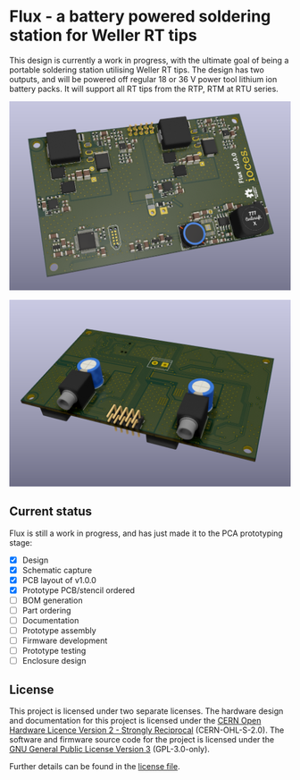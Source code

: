 # Flux - a battery powered soldering station for Weller RT tips

This design is currently a work in progress, with the ultimate goal of being a portable soldering station utilising Weller RT tips. The design has two outputs, and will be powered off regular 18 or 36 V power tool lithium ion battery packs. It will support all RT tips from the RTP, RTM at RTU series.

![Rendering of the Flux PCB from the top](documentation/main_pcb_render_top.png)

![Rendering of the Flux PCB from the bottom](documentation/main_pcb_render_bottom.png)

## Current status

Flux is still a work in progress, and has just made it to the PCA prototyping stage:

- [x] Design
- [x] Schematic capture
- [x] PCB layout of v1.0.0
- [x] Prototype PCB/stencil ordered
- [ ] BOM generation
- [ ] Part ordering
- [ ] Documentation
- [ ] Prototype assembly
- [ ] Firmware development
- [ ] Prototype testing
- [ ] Enclosure design

## License

This project is licensed under two separate licenses. The hardware design and documentation for this project is licensed under the [CERN Open Hardware Licence Version 2 - Strongly Reciprocal](https://ohwr.org/cern_ohl_s_v2.txt) (CERN-OHL-S-2.0). The software and firmware source code for the project is licensed under the [GNU General Public License Version 3](https://www.gnu.org/licenses/gpl-3.0.txt) (GPL-3.0-only).

Further details can be found in the [license file](LICENSE.md).